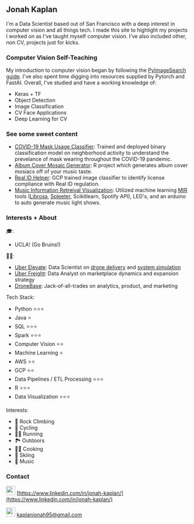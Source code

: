 ## Jonah Kaplan

I'm a Data Scientist based out of San Francisco with a deep interest in computer vision and all things tech. I made this site to highlight my projects I worked on as I've taught myself computer vision. I've also included other, non CV, projects just for kicks.


### Computer Vision Self-Teaching
My introduction to computer vision began by following the [PyImageSearch guide](https://www.pyimagesearch.com/start-here/). I've also spent time digging into resources supplied by Pytorch and FastAI. Overall, I've studied and have a working knowledge of:
- Keras + TF
- Object Detection
- Image Classification
- CV Face Applications
- Deep Learning for CV

### See some sweet content

- [COVID-19 Mask Usage Classifier](pages/mask_cv.md): Trained and deployed binary classification model on neighborhood activity to understand the prevelance of mask wearing throughout the COVID-19 pandemic. 
- [Album Cover Mosaic Generator](pages/image_mosaic.md): R project which generates album cover mosiacs off of your music taste.
- [Real ID Helper](pages/real_id.md): GCP trained image classifier to identify license compliance with Real ID regulation.
- [Music Information Retreival Visualization](pages/mir.md): Utilized machine learning [MIR](https://en.wikipedia.org/wiki/Music_information_retrieval) tools ([Librosa](https://librosa.github.io/librosa/), [Spleeter](https://github.com/deezer/spleeter), Scikitlearn, Spotify API), LED's, and an arduino to auto generate music light shows. 


### Interests + About

🎓: 
- UCLA! (Go Bruins!)

👨‍💻:
- [Uber Elevate](https://www.uber.com/us/en/elevate/): Data Scientist on [drone delivery](https://www.youtube.com/watch?v=0yMv16p8FO8) and [system simulation](https://www.youtube.com/watch?v=RMNL_NL7jVQ)
- [Uber Freight](https://www.uber.com/us/en/freight/): Data Analyst on marketplace dynamics and expansion strategy
- [DroneBase](https://dronebase.com/): Jack-of-all-trades on analytics, product, and marketing

Tech Stack: 
- Python ⭐⭐⭐
- Java ⭐
- SQL ⭐⭐⭐
- Spark ⭐⭐⭐
- Computer Vision ⭐⭐
- Machine Learning ⭐
- AWS ⭐⭐
- GCP ⭐⭐
- Data Pipelines / ETL Processing ⭐⭐⭐
- R ⭐⭐⭐
- Data Visualization ⭐⭐⭐

Interests:
- 🧗 Rock Climbing
- 🚴 Cycling
- 🏃‍♂️ Running
- 🏞️ Outdoors
- 👨‍🍳 Cooking
- 🎿 Skiing
- 🎵 Music 


### Contact
<img src="https://image.flaticon.com/icons/svg/174/174857.svg" width="25"/> [https://www.linkedin.com/in/jonah-kaplan/](https://www.linkedin.com/in/jonah-kaplan/)

<img src="https://icons.iconarchive.com/icons/dtafalonso/android-l/512/Gmail-icon.png" width="25"/> [kaplanjonah95@gmail.com](kaplanjonah95@gmail.com)


